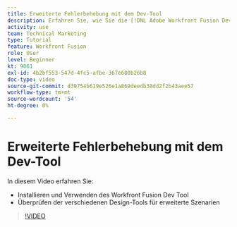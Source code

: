 ```yaml
---
title: Erweiterte Fehlerbehebung mit dem Dev-Tool
description: Erfahren Sie, wie Sie die [!DNL Adobe Workfront Fusion Dev Tool]und überprüfen Sie die verschiedenen erweiterten Design-Tools für Szenarien.
activity: use
team: Technical Marketing
type: Tutorial
feature: Workfront Fusion
role: User
level: Beginner
kt: 9061
exl-id: 4b2bf553-547d-4fc5-afbe-367e680b26b8
doc-type: video
source-git-commit: d39754b619e526e1a869deedb38dd2f2b43aee57
workflow-type: tm+mt
source-wordcount: '54'
ht-degree: 0%

---
```


# Erweiterte Fehlerbehebung mit dem Dev-Tool

In diesem Video erfahren Sie:

* Installieren und Verwenden des Workfront Fusion Dev Tool
* Überprüfen der verschiedenen Design-Tools für erweiterte Szenarien

>[!VIDEO](https://video.tv.adobe.com/v/335302/?quality=12)
